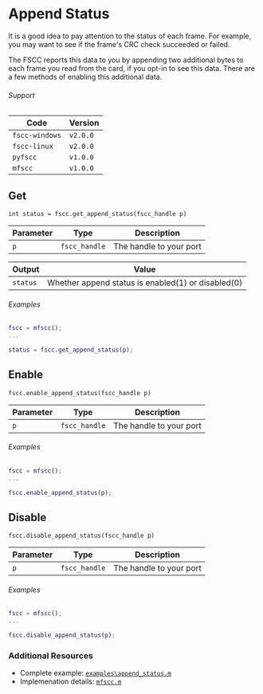 # Append Status

It is a good idea to pay attention to the status of each frame. For example, you
may want to see if the frame's CRC check succeeded or failed.

The FSCC reports this data to you by appending two additional bytes
to each frame you read from the card, if you opt-in to see this data. There are
a few methods of enabling this additional data.

###### Support
| Code           | Version
| -------------- | --------
| `fscc-windows` | `v2.0.0`
| `fscc-linux`   | `v2.0.0`
| `pyfscc`       | `v1.0.0`
| `mfscc`        | `v1.0.0`


## Get
```int status = fscc.get_append_status(fscc_handle p)```

| Parameter      | Type          | Description
| -------------- | ------------- | ------------------------
| `p`            | `fscc_handle` | The handle to your port

| Output      | Value
|------------ | ------------------------
| `status`    | Whether append status is enabled(1) or disabled(0)

###### Examples
```MATLAB
fscc = mfscc();
...

status = fscc.get_append_status(p);
```

## Enable
```fscc.enable_append_status(fscc_handle p)```

| Parameter      | Type          | Description
| -------------- | ------------- | ------------------------
| `p`            | `fscc_handle` | The handle to your port


###### Examples
```MATLAB
fscc = mfscc();
...

fscc.enable_append_status(p);
```


## Disable
```fscc.disable_append_status(fscc_handle p)```

| Parameter      | Type          | Description
| -------------- | ------------- | ------------------------
| `p`            | `fscc_handle` | The handle to your port

###### Examples
```MATLAB
fscc = mfscc();
...

fscc.disable_append_status(p);
```


### Additional Resources
- Complete example: [`examples\append_status.m`](https://github.com/commtech/mfscc/blob/master/examples/append_status.m)
- Implemenation details: [`mfscc.m`](https://github.com/commtech/mfscc/blob/master/mfscc.m)
